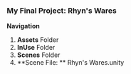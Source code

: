 ### My Final Project: Rhyn's Wares

**Navigation**
1. **Assets** Folder
2. **InUse** Folder
3. **Scenes** Folder
4. **Scene File: ** Rhyn's Wares.unity
